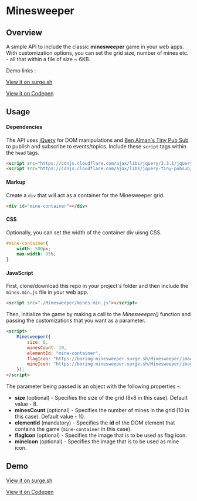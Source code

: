 # Minesweeper


## Overview

A simple API to include the classic **minesweeper** game in your web apps. With customization options, you can set the grid size, number of mines etc. - all that within a file of size ~ 6KB.

Demo links : 

[View it on surge.sh](https://boring-minesweeper.surge.sh/)

[View it on Codepen](https://codepen.io/animeshk874/pen/wXQGrZ)


## Usage

#### Dependencies

The API uses [jQuery](https://github.com/jquery/jquery) for DOM manipulations and [Ben Alman's Tiny Pub Sub](https://github.com/cowboy/jquery-tiny-pubsub) to publish and subscribe to events/topics.
Include these ```script``` tags within the ```head``` tags.

```html
<script src="https://cdnjs.cloudflare.com/ajax/libs/jquery/3.3.1/jquery.min.js"></script>
<script src="https://cdnjs.cloudflare.com/ajax/libs/jquery-tiny-pubsub/0.7.0/ba-tiny-pubsub.min.js"></script>
```


#### Markup

Create a ```div``` that will act as a container for the Minesweeper grid.

```html
<div id="mine-container"></div>
```


#### CSS

Optionally, you can set the width of the container div uisng CSS.

```CSS
#mine-container{
    width: 500px;
    max-width: 95%;
}
```


#### JavaScript

First, clone/download this repo in your project's folder and then include the ```mines.min.js``` file in your web app.

```html
<script src="./Minesweeper/mines.min.js"></script>
```

Then, initialize the game by making a call to the *Minesweeper()* function and passing the customizations that you want as a parameter.

```html
<script>
    Minesweeper({
        size: 8,
        minesCount: 10,
        elementId: "mine-container",
        flagIcon: "https://boring-minesweeper.surge.sh/Minesweeper/images/flag.png",
        mineIcon: "https://boring-minesweeper.surge.sh/Minesweeper/images/mine.png"
    });
</script>
```

The parameter being passed is an object with the following properties -:
* **size** (optional) - Specifies the size of the grid (8x8 in this case). Default value - 8.
* **minesCount** (optional) - Specifies the number of mines in the grid (10 in this case). Default value - 10.
* **elementId** (mandatory) - Specifies the **id** of the DOM element that contains the game (```mine-container``` in this case).
* **flagIcon** (optional) - Specifies the image that is to be used as flag icon.
* **mineIcon** (optional) - Specifies the image that is to be used as mine icon.


## Demo

[View it on surge.sh](https://boring-minesweeper.surge.sh/)

[View it on Codepen](https://codepen.io/animeshk874/pen/wXQGrZ)